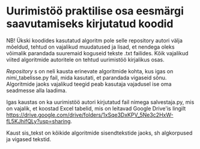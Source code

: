 # Uurimistöö praktilise osa eesmärgi saavutamiseks kirjutatud koodid

NB! Ükski koodides kasutatud algoritm pole selle repository autori välja mõeldud, tehtud on vajalikud muudatused ja lisad, et nendega oleks võimalik parandada suuremaid koguseid tekste .txt failides. Kõik vajalikud viited algoritmide autoritele on tehtud uurimistöö kirjalikus osas.

*Repository* s on neli kausta erinevate algoritmide kohta, kus igas on *nimi*_tabelisse.py fail, mida kasutati, et parandada vigaseid sõnu. Algoritmide jaoks vajalikud teegid peab kasutaja vajadusel ise oma seadmesse alla laadima. 

Igas kaustas on ka uurimistöö autori kirjutatud fail nimega salvestaja.py, mis on vajalik, et koostad Excel tabelid, mis on leitavad Google Drive'is lingilt https://drive.google.com/drive/folders/1xSqe3DxKPV_5Ne3c2HxW-fL5KJhifQLy?usp=sharing. 

Kaust sis_tekst on kõikide algoritmide sisendtekstide jaoks, sh algkorpused ja vigased tekstid.
